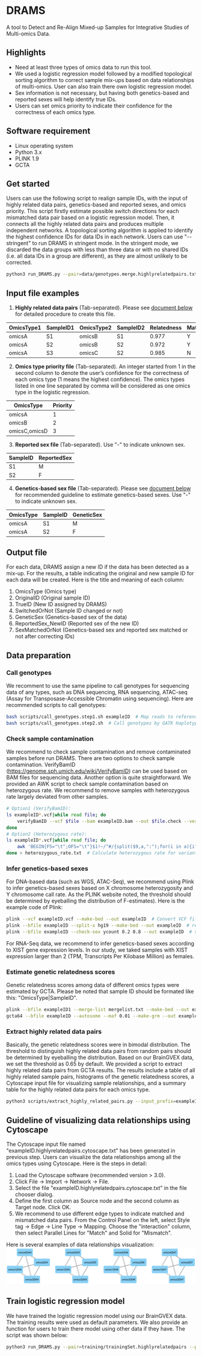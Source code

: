 # DRAMS
A tool to Detect and Re-Align Mixed-up Samples for Integrative Studies of Multi-omics Data.

## Highlights
* Need at least three types of omics data to run this tool.
* We used a logistic regression model followed by a modified topological sorting algorithm to correct sample mix-ups based on data relationships of multi-omics. User can also train there own logistic regression model.
* Sex information is not necessary, but having both genetics-based and reported sexes will help identify true IDs.
* Users can set omics priority to indicate their confidence for the correctness of each omics type.

## Software requirement
* Linux operating system
* Python 3.x
* PLINK 1.9
* GCTA

## Get started
Users can use the following script to realign sample IDs, with the input of highly related data pairs, genetics-based and reported sexes, and omics priority. This script firstly estimate possible switch directions for each mismatched data pair based on a logistic regression model. Then, it connects all the highly related data pairs and produces multiple independent networks. A topological sorting algorithm is applied to identify the highest confidence IDs for data IDs in each network. Users can use "--stringent" to run DRAMS in stringent mode. In the stringent mode, we discarded the data groups with less than three data or with no shared IDs (i.e. all data IDs in a group are different), as they are almost unlikely to be corrected.

```bash
python3 run_DRAMS.py --pair=data/genotypes.merge.highlyrelatedpairs.txt --prior=data/omics_priority --nsex=data/samplelist.reportedSex --gsex=data/samplelist.snpSex --output=data/res
```

## Input file examples
1. **Highly related data pairs** (Tab-separated). Please see [document below](#Estimate-genetic-relatedness-scores) for detailed procedure to create this file.

| OmicsType1 | SampleID1 | OmicsType2 | SampleID2 | Relatedness | Match |
| ---------- | --------- | ---------- | --------- | ----------- | ----- |
| omicsA | S1 | omicsB | S1 | 0.977 | Y |
| omicsA | S2 | omicsB | S2 | 0.972 | Y |
| omicsA | S3 | omicsC | S2 | 0.985 | N |

2. **Omics type priority file** (Tab-separated). An integer started from 1 in the second column to denote the user’s confidence for the correctness of each omics type (1 means the highest confidence). The omics types listed in one line separated by comma will be considered as one omics type in the logistic regression.

| OmicsType | Priority |
| ---------- | --------- |
| omicsA | 1 |
| omicsB | 2 |
| omicsC,omicsD | 3 |

3. **Reported sex file** (Tab-separated). Use "-" to indicate unknown sex.

| SampleID | ReportedSex |
| ---------- | --------- |
| S1 | M |
| S2 | F |

4. **Genetics-based sex file** (Tab-separated). Please see [document below](#Infer-genetics-based-sexes) for recommended guideline to estimate genetics-based sexes. Use "-" to indicate unknown sex.

| OmicsType | SampleID | GeneticSex |
| --------- | -------- | ---------- |
| omicsA | S1 | M |
| omicsA | S2 | F |

## Output file
For each data, DRAMS assign a new ID if the data has been detected as a mix-up. For the results, a table indicating the original and new sample ID for each data will be created. Here is the title and meaning of each column:
1. OmicsType (Omics type)
1. OriginalID (Original sample ID)
1. TrueID (New ID assigned by DRAMS)
1. SwitchedOrNot (Sample ID changed or not)
1. GeneticSex (Genetics-based sex of the data)
1. ReportedSex_NewID (Reported sex of the new ID)
1. SexMatchedOrNot (Genetics-based sex and reported sex matched or not after correcting IDs)

## Data preparation
### Call genotypes
We recomment to use the same pipeline to call genotypes for sequencing data of any types, such as DNA sequencing, RNA sequencing, ATAC-seq (Assay for Transposase-Accessible Chromatin using sequencing). Here are recommended scripts to call genotypes:
```bash
bash scripts/call_genotypes.step1.sh exampleID  # Map reads to reference genome and Base Quality Score Recalibration (BQSR)
bash scripts/call_genotypes.step2.sh  # Call genotypes by GATK HaplotypeCaller
```

### Check sample contamination
We recommend to check sample contamination and remove contaminated samples before run DRAMS. There are two options to check sample contamination. VerifyBamID (https://genome.sph.umich.edu/wiki/VerifyBamID) can be used based on BAM files for sequencing data. Another option is quite straightforward. We provided an AWK script to check sample contamination based on heterozygous rate. We recommend to remove samples with heterozygous rate largely deviated from other samples.
```bash
# Option1 (VerifyBamID):
ls exampleID*.vcf|while read file; do 
    verifyBamID --vcf $file --bam exampleID.bam --out $file.check --verbose --ignoreRG
done
# Option2 (Heterozygous rate):
ls exampleID*.vcf|while read file; do 
    awk 'BEGIN{FS="\t";OFS="\t"}$1!~/^#/{split($9,a,":");for(i in a){if(a[i]=="GQ") GQi=i;if(a[i]=="DP") DPi=i};split($10,a,":");if(a[GQi]<10||a[DPi]<3||a[DPi]>60) next;if($10~/^0\/0/){hom0++}else if($10~/^0\/1/){het++}else if($10~/^1\/1/){hom1++}}END{print "'$file'",hom0,het,hom1,het/(hom0+het+hom1)}' $file
done > heterozygous_rate.txt  # Calculate heterozygous rate for variants with GQ>=10 and 3<=DP<=60.
```

### Infer genetics-based sexes
For DNA-based data (such as WGS, ATAC-Seq), we recommend using Plink to infer genetics-based sexes based on X chromosome heterozygosity and Y chromosome call rate. As the PLINK website noted, the threshold should be determined by eyeballing the distribution of F-estimates). Here is the example code of Plink:
```bash
plink --vcf exampleID.vcf --make-bed --out exampleID  # Convert VCF file to PLINK file (PLINK 1.9)
plink --bfile exampleID --split-x hg19 --make-bed --out exampleID  # remove X chromosome pseudo-autosomal region
plink --bfile exampleID --check-sex ycount 0.2 0.8 --out exampleID  # sexcheck (Use default 0.2/0.8 F-statistic thresholds temporarily. As the PLINK website noted, the threshold should be determined by eyeballing the distribution of F-estimates)
```
For RNA-Seq data, we recommend to infer genetics-based sexes according to XIST gene expression levels. In our study, we taked samples with XIST expression larger than 2 (TPM, Transcripts Per Kilobase Million) as females.

### Estimate genetic relatedness scores
Genetic relatedness scores among data of different omics types were estimated by GCTA.
Please be noted that sample ID should be formated like this: "OmicsType|SampleID".
```bash
plink --bfile exampleID1 --merge-list mergelist.txt --make-bed --out exampleID.merge  # Merge input files, each file per line for the merge list.
gcta64 --bfile exampleID --autosome --maf 0.01 --make-grm --out exampleID  # Estimate genetic relatedness by GCTA
```

### Extract highly related data pairs
Basically, the genetic relatedness scores were in bimodal distribution. The threshold to distinguish highly related data pairs from random pairs should be determined by eyeballing the distribution. Based on our BrainGVEX data, we set the threshold as 0.65 by default. We provided a script to extract highly related data pairs from GCTA results. The results include a table of all highly related sample pairs, histograms of the genetic relatedness scores, a Cytoscape input file for visualizing sample relationships, and a summary table for the highly related data pairs for each omics type.
```bash
python3 scripts/extract_highly_related_pairs.py --input_prefix=exampleID --output_prefix=exampleID --threshold=0.65  --plot
```

## Guideline of visualizing data relationships using Cytoscape
The Cytoscape input file named "exampleID.highlyrelatedpairs.cytoscape.txt" has been generated in previous step. Users can visualize the data relationships among all the omics types using Cytoscape. Here is the steps in detail:
1. Load the Cytoscape software (recommended version > 3.0).
1. Click File -> Import -> Network -> File.
1. Select the file "exampleID.highlyrelatedpairs.cytoscape.txt" in the file chooser dialog.
1. Define the first column as Source node and the second column as Target node. Click OK.
1. We recommend to use different edge types to indicate matched and mismatched data pairs. From the Control Panel on the left, select Style tag -> Edge -> Line Type -> Mapping. Choose the "interaction" column, then select Parallel Lines for "Match" and Solid for "Mismatch".

Here is several examples of data relationships visualization:
![GitHub Logo](/images/SampleRelationExample.png)

## Train logistic regression model
We have trained the logistic regression model using our BrainGVEX data. The training results were used as default parameters. We also provide an function for users to train there model using other data if they have. The script was shown below:
```bash
python3 run_DRAMS.py --pair=training/trainingSet.highlyrelatedpairs --prior=training/trainingSet.omicsPriority --nsex=training/trainingSet.reportedSex --gsex=training/trainingSet.snpSex --train=training/trainingSet.highConfDirections --output=training/trainingSet
```

